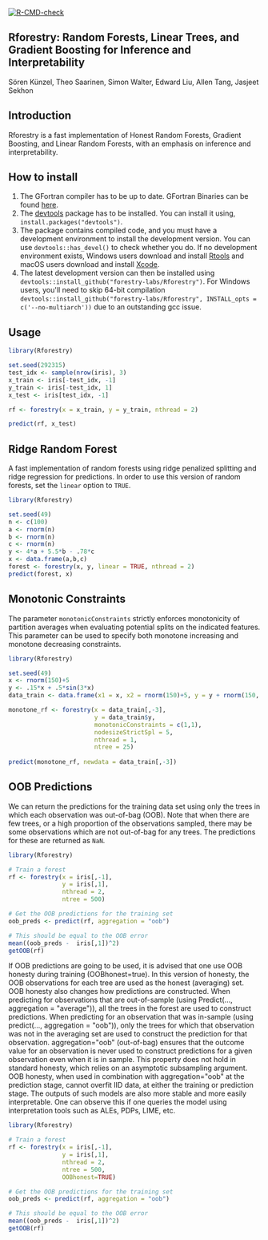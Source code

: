 [![R-CMD-check](https://github.com/forestry-labs/Rforestry/actions/workflows/check-noncontainerized.yaml/badge.svg)](https://github.com/forestry-labs/Rforestry/actions/workflows/check-noncontainerized.yaml)

## Rforestry: Random Forests, Linear Trees, and Gradient Boosting for Inference and Interpretability

Sören Künzel, Theo Saarinen, Simon Walter, Edward Liu, Allen Tang, Jasjeet Sekhon

## Introduction

Rforestry is a fast implementation of Honest Random Forests, Gradient Boosting,
and Linear Random Forests, with an emphasis on inference and interpretability.

## How to install
1. The GFortran compiler has to be up to date. GFortran Binaries can be found [here](https://gcc.gnu.org/wiki/GFortranBinaries).
2. The [devtools](https://github.com/r-lib/devtools) package has to be installed. You can install it using,  `install.packages("devtools")`.
3. The package contains compiled code, and you must have a development environment to install the development version. You can use `devtools::has_devel()` to check whether you do. If no development environment exists, Windows users download and install [Rtools](https://cran.r-project.org/bin/windows/Rtools/) and macOS users download and install [Xcode](https://apps.apple.com/us/app/xcode/id497799835).
4. The latest development version can then be installed using
`devtools::install_github("forestry-labs/Rforestry")`. For Windows users, you'll need to skip 64-bit compilation `devtools::install_github("forestry-labs/Rforestry", INSTALL_opts = c('--no-multiarch'))` due to an outstanding gcc issue.


## Usage

```R
library(Rforestry)

set.seed(292315)
test_idx <- sample(nrow(iris), 3)
x_train <- iris[-test_idx, -1]
y_train <- iris[-test_idx, 1]
x_test <- iris[test_idx, -1]

rf <- forestry(x = x_train, y = y_train, nthread = 2)

predict(rf, x_test)
```

## Ridge Random Forest

A fast implementation of random forests using ridge penalized splitting and 
ridge regression for predictions. 
In order to use this version of random forests, set the `linear` option to `TRUE`.

```R
library(Rforestry)

set.seed(49)
n <- c(100)
a <- rnorm(n)
b <- rnorm(n)
c <- rnorm(n)
y <- 4*a + 5.5*b - .78*c
x <- data.frame(a,b,c)
forest <- forestry(x, y, linear = TRUE, nthread = 2)
predict(forest, x)
```

## Monotonic Constraints

The parameter `monotonicConstraints` strictly enforces monotonicity of partition 
averages when evaluating potential splits on the indicated features.
This parameter can be used to specify both monotone increasing and monotone 
decreasing constraints.

```R
library(Rforestry)

set.seed(49)
x <- rnorm(150)+5
y <- .15*x + .5*sin(3*x)
data_train <- data.frame(x1 = x, x2 = rnorm(150)+5, y = y + rnorm(150, sd = .4))

monotone_rf <- forestry(x = data_train[,-3],
                        y = data_train$y,
                        monotonicConstraints = c(1,1),
                        nodesizeStrictSpl = 5,
                        nthread = 1,
                        ntree = 25)
                        
predict(monotone_rf, newdata = data_train[,-3])
```


## OOB Predictions

We can return the predictions for the training data set using only the trees in
which each observation was out-of-bag (OOB). Note that when there are few trees, or a
high proportion of the observations sampled, there may be some observations
which are not out-of-bag for any trees. The predictions for these are returned as `NaN`.


```R
library(Rforestry)

# Train a forest
rf <- forestry(x = iris[,-1],
               y = iris[,1],
               nthread = 2,
               ntree = 500)

# Get the OOB predictions for the training set
oob_preds <- predict(rf, aggregation = "oob")

# This should be equal to the OOB error
mean((oob_preds -  iris[,1])^2)
getOOB(rf)
```

If OOB predictions are going to be used, it is advised that one use OOB honesty during
training (OOBhonest=true). In this version of honesty, the OOB observations for each tree
are used as the honest (averaging) set. OOB honesty also changes how predictions
are constructed. When predicting for observations that are out-of-sample
(using Predict(..., aggregation = "average")), all the trees in the forest
are used to construct predictions. When predicting for an observation that was in-sample (using
predict(..., aggregation = "oob")), only the trees for which that observation
was not in the averaging set are used to construct the prediction for that observation.
aggregation="oob" (out-of-bag) ensures that the outcome value for an observation
is never used to construct predictions for a given observation even when it is in sample.
This property does not hold in standard honesty, which relies on an asymptotic subsampling argument.
OOB honesty, when used in combination with aggregation="oob" at the prediction stage, cannot overfit IID data, 
at either the training or prediction stage. The outputs of such models are also more stable and more easily
interpretable. One can observe this if one queries the model using interpretation tools such as
ALEs, PDPs, LIME, etc.

```R
library(Rforestry)

# Train a forest
rf <- forestry(x = iris[,-1],
               y = iris[,1],
               nthread = 2,
               ntree = 500,
               OOBhonest=TRUE)

# Get the OOB predictions for the training set
oob_preds <- predict(rf, aggregation = "oob")

# This should be equal to the OOB error
mean((oob_preds -  iris[,1])^2)
getOOB(rf)
```

